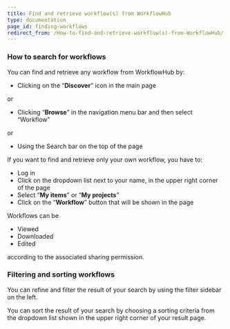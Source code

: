 ```yaml
---
title: Find and retrieve workflow(s) from WorkflowHub
type: documentation
page_id: finding-workflows
redirect_from: /How-to-find-and-retrieve-workflow(s)-from-WorkflowHub/
---
```


### How to search for workflows
You can find and retrieve any workflow from WorkflowHub by:
* Clicking on the “**Discover**” icon in the main page

or
* Clicking “**Browse**” in the navigation menu bar and then select “Workflow”

or
* Using the Search bar on the top of the page


If you want to find and retrieve only your own workflow, you have to:
* Log in
* Click on the dropdown list next to your name, in the upper right corner of the page
* Select “**My items**” or “**My projects**”
* Click on the “**Workflow**” button that will be shown in the page


Workflows can be
* Viewed
* Downloaded
* Edited

according to the associated sharing permission.


### Filtering and sorting workflows
You can refine and filter the result of your search by using the filter sidebar on the left.

You can sort the result of your search by choosing a sorting criteria from the dropdown list shown in the upper right corner of your result page. 
